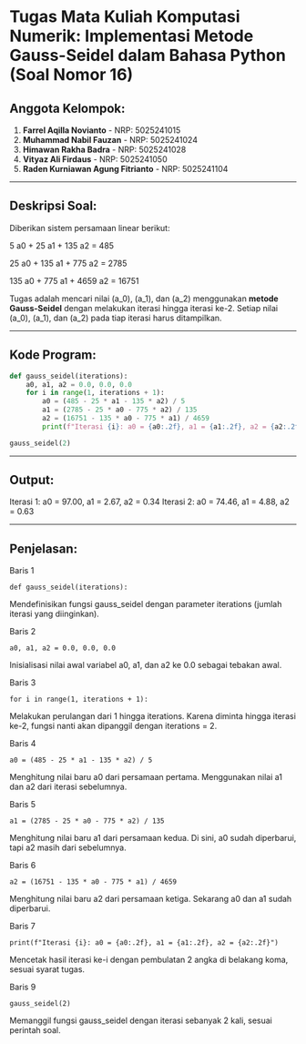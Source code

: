 # Tugas Mata Kuliah Komputasi Numerik: Implementasi Metode Gauss-Seidel dalam Bahasa Python (Soal Nomor 16)

## Anggota Kelompok:
1. **Farrel Aqilla Novianto**              - NRP: 5025241015  
2. **Muhammad Nabil Fauzan**               - NRP: 5025241024  
3. **Himawan Rakha Badra**                 - NRP: 5025241028  
4. **Vityaz Ali Firdaus**                  - NRP: 5025241050  
5. **Raden Kurniawan Agung Fitrianto**     - NRP: 5025241104  

---

## Deskripsi Soal:
Diberikan sistem persamaan linear berikut:  

5 a0     + 25 a1     + 135 a2     = 485

25 a0    + 135 a1    + 775 a2     = 2785

135 a0   + 775 a1    + 4659 a2    = 16751

Tugas adalah mencari nilai \(a_0\), \(a_1\), dan \(a_2\) menggunakan **metode Gauss-Seidel** dengan melakukan iterasi hingga iterasi ke-2. Setiap nilai \(a_0\), \(a_1\), dan \(a_2\) pada tiap iterasi harus ditampilkan.

---

## Kode Program:
```python
def gauss_seidel(iterations):
    a0, a1, a2 = 0.0, 0.0, 0.0
    for i in range(1, iterations + 1):
        a0 = (485 - 25 * a1 - 135 * a2) / 5
        a1 = (2785 - 25 * a0 - 775 * a2) / 135
        a2 = (16751 - 135 * a0 - 775 * a1) / 4659
        print(f"Iterasi {i}: a0 = {a0:.2f}, a1 = {a1:.2f}, a2 = {a2:.2f}")

gauss_seidel(2)
```
---

## Output:
Iterasi 1: a0 = 97.00, a1 = 2.67, a2 = 0.34
Iterasi 2: a0 = 74.46, a1 = 4.88, a2 = 0.63

---

## Penjelasan:

Baris 1

```def gauss_seidel(iterations):```

Mendefinisikan fungsi gauss_seidel dengan parameter iterations (jumlah iterasi yang diinginkan).

Baris 2

```a0, a1, a2 = 0.0, 0.0, 0.0```

Inisialisasi nilai awal variabel a0, a1, dan a2 ke 0.0 sebagai tebakan awal.

Baris 3

```for i in range(1, iterations + 1):```

Melakukan perulangan dari 1 hingga iterations. Karena diminta hingga iterasi ke-2, fungsi nanti akan dipanggil dengan iterations = 2.

Baris 4

```a0 = (485 - 25 * a1 - 135 * a2) / 5```

Menghitung nilai baru a0 dari persamaan pertama. Menggunakan nilai a1 dan a2 dari iterasi sebelumnya.

Baris 5

```a1 = (2785 - 25 * a0 - 775 * a2) / 135```

Menghitung nilai baru a1 dari persamaan kedua. Di sini, a0 sudah diperbarui, tapi a2 masih dari sebelumnya.

Baris 6

```a2 = (16751 - 135 * a0 - 775 * a1) / 4659```

Menghitung nilai baru a2 dari persamaan ketiga. Sekarang a0 dan a1 sudah diperbarui.

Baris 7

```print(f"Iterasi {i}: a0 = {a0:.2f}, a1 = {a1:.2f}, a2 = {a2:.2f}")```

Mencetak hasil iterasi ke-i dengan pembulatan 2 angka di belakang koma, sesuai syarat tugas.

Baris 9

```gauss_seidel(2)```

Memanggil fungsi gauss_seidel dengan iterasi sebanyak 2 kali, sesuai perintah soal.
